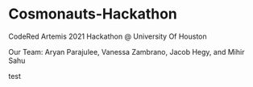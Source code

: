 # Cosmonauts-Hackathon
CodeRed Artemis 2021 Hackathon @ University Of Houston

Our Team:
Aryan Parajulee, Vanessa Zambrano, Jacob Hegy, and Mihir Sahu

test
